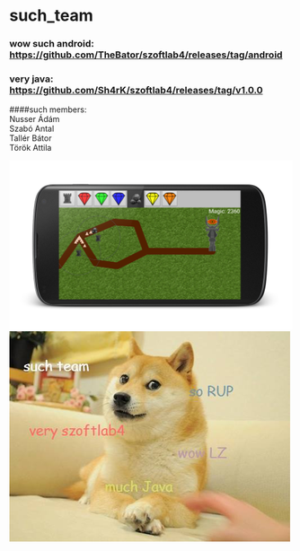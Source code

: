 such_team
=========
### wow such android: https://github.com/TheBator/szoftlab4/releases/tag/android ###
### very java: https://github.com/Sh4rK/szoftlab4/releases/tag/v1.0.0  ###
####such members:  
Nusser Ádám  
Szabó Antal  
Tallér Bátor  
Török Attila  

![Screenshot](/screenshot.png?raw=true)
![Screenshot](https://raw.githubusercontent.com/Sh4rK/szoftlab4/master/screenshots/very.jpg)
